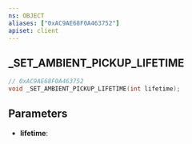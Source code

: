 ```yaml
---
ns: OBJECT
aliases: ["0xAC9AE68F0A463752"]
apiset: client
---
```

## _SET_AMBIENT_PICKUP_LIFETIME

```c
// 0xAC9AE68F0A463752
void _SET_AMBIENT_PICKUP_LIFETIME(int lifetime);
```


## Parameters
* **lifetime**: